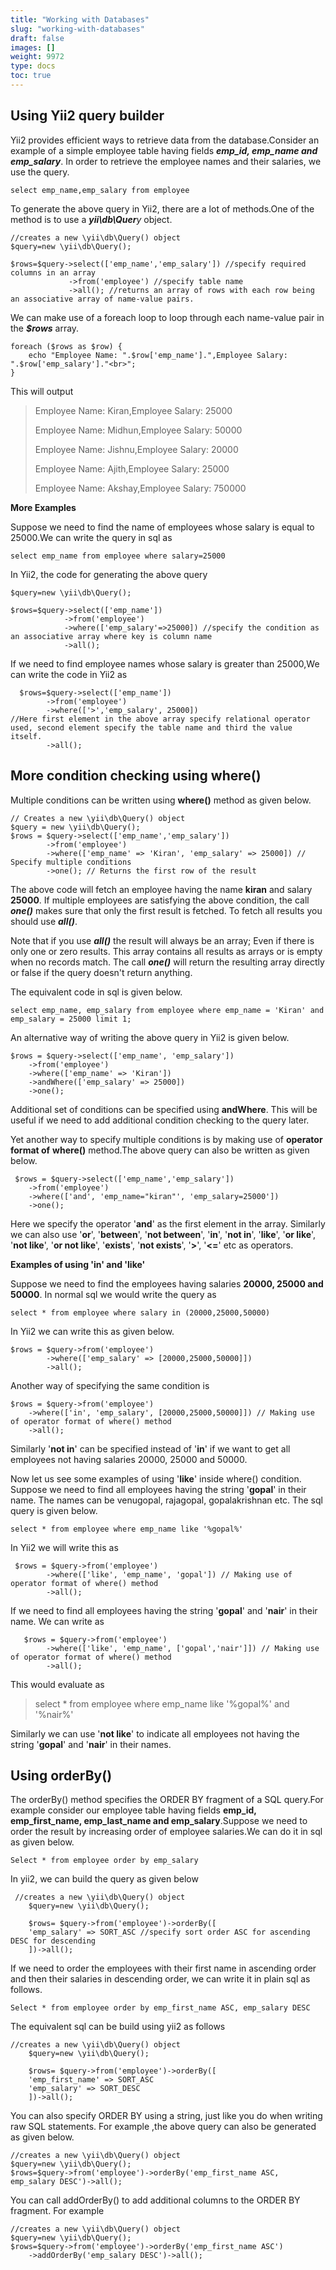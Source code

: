 ```yaml
---
title: "Working with Databases"
slug: "working-with-databases"
draft: false
images: []
weight: 9972
type: docs
toc: true
---
```


## Using Yii2 query builder
Yii2 provides efficient ways to retrieve data from the database.Consider an example of a simple employee table having fields ***emp_id, emp_name and emp_salary***. In order to retrieve the employee names and their salaries, we use the query. 

    select emp_name,emp_salary from employee

To generate the above query in Yii2, there are a lot of methods.One of the method is to use a ***yii\db\Quer**y* object.

    //creates a new \yii\db\Query() object
    $query=new \yii\db\Query(); 

    $rows=$query->select(['emp_name','emp_salary']) //specify required columns in an array
                 ->from('employee') //specify table name
                 ->all(); //returns an array of rows with each row being an associative array of name-value pairs.

We can make use of a foreach loop to loop through each name-value pair in the ***$rows*** array.

    foreach ($rows as $row) {
        echo "Employee Name: ".$row['emp_name'].",Employee Salary: ".$row['emp_salary']."<br>";
    }

This will output

   

>  Employee Name: Kiran,Employee Salary: 25000
> 
> 
>  Employee Name: Midhun,Employee Salary: 50000
> 
> Employee Name: Jishnu,Employee Salary: 20000
> 
> Employee Name: Ajith,Employee Salary: 25000
> 
>  Employee Name: Akshay,Employee Salary: 750000

**More Examples**

Suppose we need to find the name of employees whose salary is equal to 25000.We can write the query in sql as  

    select emp_name from employee where salary=25000

In Yii2, the code for generating the above query

    $query=new \yii\db\Query(); 

    $rows=$query->select(['emp_name']) 
                ->from('employee')
                ->where(['emp_salary'=>25000]) //specify the condition as an associative array where key is column name
                ->all(); 

If we need to find employee names whose salary is greater than 25000,We can write the code in Yii2 as

      $rows=$query->select(['emp_name']) 
            ->from('employee')
            ->where(['>','emp_salary', 25000]) 
    //Here first element in the above array specify relational operator used, second element specify the table name and third the value itself.
            ->all();  



    

 

## More condition checking using where()
Multiple conditions can be written using **where()** method as given below.

    // Creates a new \yii\db\Query() object
    $query = new \yii\db\Query();
    $rows = $query->select(['emp_name','emp_salary']) 
            ->from('employee')
            ->where(['emp_name' => 'Kiran', 'emp_salary' => 25000]) // Specify multiple conditions
            ->one(); // Returns the first row of the result
The above code will fetch an employee having the name **kiran** and salary **25000**. If multiple employees are satisfying the above condition, the call ***one()*** makes sure that only the first result is fetched. To fetch all results you should use ***all()***.

Note that if you use ***all()*** the result will always be an array; Even if there is only one or zero results. This array contains all results as arrays or is empty when no records match. The call ***one()*** will return the resulting array directly or false if the query doesn't return anything.

The equivalent code in sql is given below.



    select emp_name, emp_salary from employee where emp_name = 'Kiran' and emp_salary = 25000 limit 1;

An alternative way of writing the above query in Yii2 is given below.

    $rows = $query->select(['emp_name', 'emp_salary']) 
        ->from('employee')
        ->where(['emp_name' => 'Kiran'])
        ->andWhere(['emp_salary' => 25000])
        ->one();

Additional set of conditions can be specified using **andWhere**. This will be useful if we need to add additional condition checking to the query later.

Yet another way to specify multiple conditions is by making use of **operator format of** **where()** method.The above query can also be written as given below.

     $rows = $query->select(['emp_name','emp_salary']) 
        ->from('employee')
        ->where(['and', 'emp_name="kiran"', 'emp_salary=25000'])        
        ->one();

Here we specify the operator '**and**' as the first element in the array. Similarly we can also use '**or**', '**between**', '**not between**', '**in**', '**not in**', '**like**', '**or like**', '**not like**', '**or not like**', '**exists**', '**not exists**', '**>**', '**<=**' etc as operators.

**Examples of using 'in' and 'like'** 

Suppose we need to find the employees having salaries **20000, 25000 and 50000**. In normal sql we would write the query as 

    select * from employee where salary in (20000,25000,50000)

In Yii2 we can write this as given below.

    
    $rows = $query->from('employee')
            ->where(['emp_salary' => [20000,25000,50000]]) 
            ->all();

Another way of specifying the same condition is 

    $rows = $query->from('employee')
        ->where(['in', 'emp_salary', [20000,25000,50000]]) // Making use of operator format of where() method
        ->all();
Similarly '**not in**' can be specified instead of '**in**' if we want to get all employees not having salaries 20000, 25000 and 50000.

Now let us see some examples of using '**like**' inside where() condition. Suppose we need to find all employees having the string '**gopal**' in their name. The names can be venugopal, rajagopal, gopalakrishnan etc. The sql query is given below.

    select * from employee where emp_name like '%gopal%'

In Yii2 we will write this as 

     $rows = $query->from('employee')
            ->where(['like', 'emp_name', 'gopal']) // Making use of operator format of where() method
            ->all();

If we need to find all employees having the string '**gopal**' and '**nair**' in their name. We can write as 

       $rows = $query->from('employee')
            ->where(['like', 'emp_name', ['gopal','nair']]) // Making use of operator format of where() method
            ->all();
This would evaluate as

>  select * from employee where emp_name like '%gopal%' and '%nair%'

Similarly we can use '**not like**' to indicate all employees not having the string '**gopal**' and '**nair**' in their names.




    

## Using orderBy()
The orderBy() method specifies the ORDER BY fragment of a SQL query.For example consider our employee table having fields **emp_id, emp_first_name, emp_last_name and emp_salary**.Suppose we need to order the result by increasing order of employee salaries.We can do it in sql as given below.

    Select * from employee order by emp_salary

In yii2, we can build the query as given below

   

     //creates a new \yii\db\Query() object
        $query=new \yii\db\Query();

        $rows= $query->from('employee')->orderBy([
        'emp_salary' => SORT_ASC //specify sort order ASC for ascending DESC for descending      
        ])->all();


If we need to order the employees with their first name in ascending order and then their salaries in descending order, we can write it in plain sql as follows.

    Select * from employee order by emp_first_name ASC, emp_salary DESC

The equivalent sql can be build using yii2 as follows

    //creates a new \yii\db\Query() object
        $query=new \yii\db\Query();

        $rows= $query->from('employee')->orderBy([
        'emp_first_name' => SORT_ASC
        'emp_salary' => SORT_DESC      
        ])->all();

You can also specify ORDER BY using a string, just like you do when writing raw SQL statements. For example ,the above query can also be generated as given below.


    //creates a new \yii\db\Query() object
    $query=new \yii\db\Query();
    $rows=$query->from('employee')->orderBy('emp_first_name ASC, emp_salary DESC')->all();

You can call addOrderBy() to add additional columns to the ORDER BY fragment. For example

    //creates a new \yii\db\Query() object
    $query=new \yii\db\Query();
    $rows=$query->from('employee')->orderBy('emp_first_name ASC')
        ->addOrderBy('emp_salary DESC')->all();



